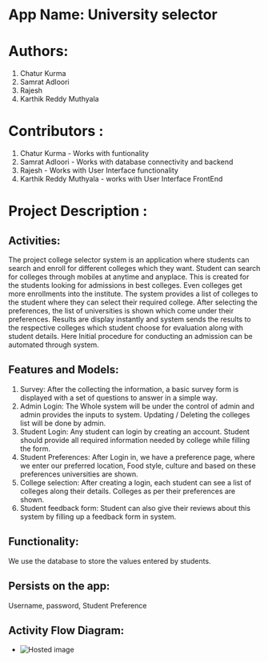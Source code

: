 # App Name: University selector

# Authors:

1) Chatur Kurma
2) Samrat Adloori
3) Rajesh
4) Karthik Reddy Muthyala

# Contributors :

1) Chatur Kurma - Works with funtionality
2) Samrat Adloori - Works with database connectivity and backend 
3) Rajesh - Works with User Interface functionality
4) Karthik Reddy Muthyala - works with User Interface FrontEnd

# Project Description :
## Activities:


The project college selector system is an application where students can search and enroll for different colleges which they want. Student can search for colleges through mobiles at anytime and anyplace. This is created for the students looking for admissions in best colleges. Even colleges get more enrollments into the institute. The system provides a list of colleges to the student where they can select their required college. After selecting the preferences, the list of universities is shown which come under their preferences. Results are display instantly and system sends the results to the respective colleges which student choose for evaluation along with student details. Here Initial procedure for conducting an admission can be automated through system.


## Features and Models:

1.	Survey: After the collecting the information, a basic survey form is displayed with a set of questions to answer in a simple way.
1.	Admin Login: The Whole system will be under the control of admin and admin provides the inputs to system. Updating / Deleting the colleges list will be done by admin.
1.	Student Login: Any student can login by creating an account. Student should provide all required information needed by college while filling the form.
1.	Student Preferences: After Login in, we have a preference page, where we enter our preferred location, Food style, culture and based on these preferences universities are shown.
1.	College selection: After creating a login, each student can see a list of colleges along their details. Colleges as per their preferences are shown.
1.	Student feedback form: Student can also give their reviews about this system by filling up a feedback form in system.


## Functionality: 
We use the database to store the values entered by students.

## Persists on the app:   
Username, password, Student Preference

## Activity Flow Diagram:

- ![Hosted image](https://github.com/karthikmuthyala/ANDROID_project/blob/master/hdfc.jpg)
